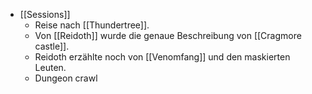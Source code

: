 - [[Sessions]]
	- Reise nach [[Thundertree]].
	- Von [[Reidoth]] wurde die genaue Beschreibung von [[Cragmore castle]].
	- Reidoth erzählte noch von [[Venomfang]] und den maskierten Leuten.
	- Dungeon crawl
